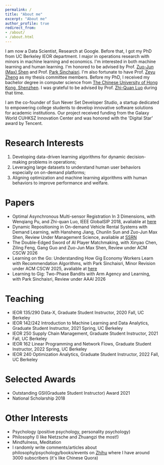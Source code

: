 ```yaml
---
permalink: /
title: "About me"
excerpt: "About me"
author_profile: true
redirect_from:
- /about/
- /about.html
---
```


I am now a Data Scientist, Research at Google. Before that, I got my PhD from UC Berkeley IEOR department. I major in operations research with minors in machine learning and economics. I'm interested in both machine learning and human learning. I'm honored to be advised by Prof. [Zuo-Jun (Max) Shen](https://scholar.google.com/citations?user=XGXOxQoAAAAJ&hl=en) and Prof. [Park Sinchaisri](https://parksinchaisri.github.io/). I'm also fortunate to have Prof. [Zeyu Zheng](https://zheng.ieor.berkeley.edu/) as my thesis committee members. Before my PhD, I received my bachelor degree in computer science from [The Chinese University of Hong Kong, Shenzhen](http://www.cuhk.edu.cn/en). I was grateful to be advised by Prof. [Zhi-Quan Luo](https://scholar.google.com/citations?user=dW3gcXoAAAAJ&hl=en) during that time.

I am the co-founder of Sun Never Set Developer Studio, a startup dedicated to empowering college students to develop innovative software solutions for academic institutions. Our project received funding from the Galaxy World CUHKSZ Innovation Center and was honored with the 'Digital Star' award by Tencent.

# Research Interests
1. Developing data-driven learning algorithms for dynamic decision-making problems in operations;
2. Leveraging large datasets to understand human user behaviors especially on on-demand platforms;
3. Aligning optimization and machine learning algorithms with human behaviors to improve performance and welfare.

# Papers
* Optimal Asynchronous Multi-sensor Registration In 3 Dimensions, with Wenqiang Pu, and Zhi-quan Luo, IEEE GlobalSIP 2018, avaliable at [here](https://ieeexplore.ieee.org/abstract/document/8646342)
* Dynamic Repositioning in On-demand Vehicle Rental Systems with Demand Learning, with Hansheng Jiang, Chunlin Sun and Zuo-Jun Max Shen, Review Under Management Science, avaliable at [SSRN](https://papers.ssrn.com/sol3/papers.cfm?abstract_id=4275368)
* The Double-Edged Sword of AI Player Matchmaking, with Xinyao Chen, Ziling Feng, Gang Guo and Zuo-Jun Max Shen, Review under ACM CSCW 2026
* Learning on the Go: Understanding How Gig Economy Workers Learn with Recommendation Algorithms, with Park Sinchaisri, Minor Revision under ACM CSCW 2025, avaliable at [here](https://github.com/ShunanJiang/ShunanJiang.github.io/blob/master/files/cscw_2025_MR.pdf)
* Learning to Gig: Two-Phase Bandits with Arm Agency and Learning, with Park Sinchaisri, Review under AAAI 2026


# Teaching
* IEOR 135/290 Data-X, Graduate Student Instructor, 2020 Fall, UC Berkeley
* IEOR 142/242 Introduction to Machine Learning and Data Analytics, Graduate Student Instructor, 2021 Spring, UC Berkeley
* IEOR 250 Supply Chain Management, Graduate Student Instructor, 2021 Fall, UC Berkeley
* IEOR 162 Linear Programming and Network Flows, Graduate Student Instructor, 2022 Spring, UC Berkeley
* IEOR 240 Optimization Analytics, Graduate Student Instructor, 2022 Fall, UC Berkeley

# Selected Awards
* Outstanding GSI(Graduate Student Instructor) Award 2021
* National Scholarship 2018

# Other Interests
* Psychology (positive psychology, personality psychology)
* Philosophy (I like Nietzsche and Zhuangzi the most!)
* Mindfulness, Meditation
* I randomly write comments/articles about philosophy/psychology/books/events on [Zhihu](https://www.zhihu.com/people/jiang-su-lan) where I have around 3000 subscribers (it's like Chinese Quora) 
